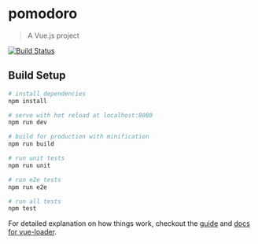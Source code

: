 # pomodoro

> A Vue.js project

[![Build Status](https://travis-ci.org/dzyubin/Pomodoro.svg?branch=master)](https://travis-ci.org/dzyubin/Pomodoro)

## Build Setup

``` bash
# install dependencies
npm install

# serve with hot reload at localhost:8080
npm run dev

# build for production with minification
npm run build

# run unit tests
npm run unit

# run e2e tests
npm run e2e

# run all tests
npm test
```

For detailed explanation on how things work, checkout the [guide](http://vuejs-templates.github.io/webpack/) and [docs for vue-loader](http://vuejs.github.io/vue-loader).

